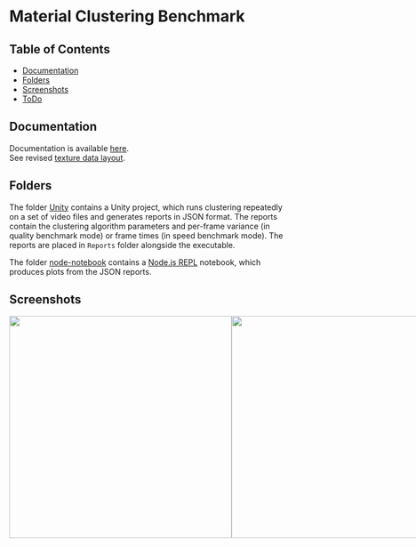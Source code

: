 # Material Clustering Benchmark

## Table of Contents

* [Documentation](#documentation)
* [Folders](#folders)
* [Screenshots](#screenshots)
* [ToDo](#todo)

## Documentation

Documentation is available [here](https://kosrud.github.io/Material-Clustering-Benchmark/html).\
See revised [texture data layout](https://kosrud.github.io/Material-Clustering-Benchmark/html/md__assets__documentation__data__layout.html).

## Folders

The folder [Unity](./Unity) contains a Unity project, which runs clustering repeatedly on a set of video files and generates reports in JSON format. The reports contain the clustering algorithm parameters and per-frame variance (in quality benchmark mode) or frame times (in speed benchmark mode). The reports are placed in `Reports` folder alongside the executable.

The folder [node-notebook](./node-notebook) contains a [Node.js REPL](https://marketplace.visualstudio.com/items?itemName=donjayamanne.typescript-notebook) notebook, which produces plots from the JSON reports.

## Screenshots

<div style="display:flex">
<img src="https://user-images.githubusercontent.com/36504423/202903483-30bd083e-47a2-4807-b110-6ff55ac4fd54.png" width="400">
<img src="https://user-images.githubusercontent.com/36504423/202916137-e31150f7-1dda-4a9a-8ccf-d9f7b2fab270.png" width="400">
<img src="https://user-images.githubusercontent.com/36504423/202916821-1257fccf-c312-4e39-9fd6-b3a1ec2ee728.png" width="400">
<img src="https://user-images.githubusercontent.com/36504423/202917046-b26856c2-d456-4c04-93f4-0e0df29b0dcd.png" width="400">

<div>

## ToDo

### Report Format

Current JSON format is inefficient for both on-disk and in-memory storage. Change how frame/variance data is stored.

Current format:
```ts
frameVarianceRecords: {
    frameIndex: number,
    variance: number,
}[]
```
New format:
```ts
frameVarianceRecords: {
    frameIndices: number[],
    varianceValues: number[],
} 
```
